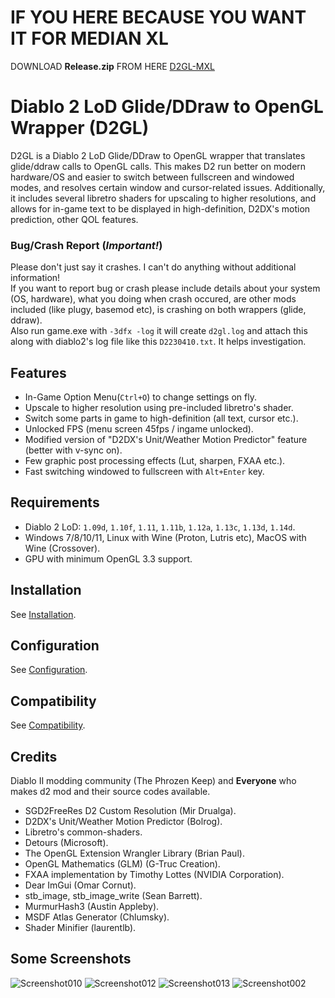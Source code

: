 # IF YOU HERE BECAUSE YOU WANT IT FOR MEDIAN XL
DOWNLOAD **Release.zip** FROM HERE [D2GL-MXL](https://github.com/Pooquer/d2gl-mxl/releases)


# Diablo 2 LoD Glide/DDraw to OpenGL Wrapper (D2GL)

D2GL is a Diablo 2 LoD Glide/DDraw to OpenGL wrapper that translates glide/ddraw calls to OpenGL calls. This makes D2 run better on modern hardware/OS and easier to switch between fullscreen and windowed modes, and resolves certain window and cursor-related issues. Additionally, it includes several libretro shaders for upscaling to higher resolutions, and allows for in-game text to be displayed in high-definition, D2DX's motion prediction, other QOL features.

### Bug/Crash Report (***Important!***)

Please don't just say it crashes. I can't do anything without additional information!  
If you want to report bug or crash please include details about your system (OS, hardware), what you doing when crash occured, are other mods included (like plugy, basemod etc), is crashing on both wrappers (glide, ddraw).  
Also run game.exe with `-3dfx -log` it will create `d2gl.log` and attach this along with diablo2's log file like this `D2230410.txt`. It helps investigation.

## Features

- In-Game Option Menu(`Ctrl+O`) to change settings on fly.
- Upscale to higher resolution using pre-included libretro's shader.
- Switch some parts in game to high-definition (all text, cursor etc.).
- Unlocked FPS (menu screen 45fps / ingame unlocked).
- Modified version of "D2DX's Unit/Weather Motion Predictor" feature (better with v-sync on).
- Few graphic post processing effects (Lut, sharpen, FXAA etc.).
- Fast switching windowed to fullscreen with `Alt+Enter` key.

## Requirements

- Diablo 2 LoD: ``1.09d``, ``1.10f``, ``1.11``, ``1.11b``, ``1.12a``, ``1.13c``, ``1.13d``, ``1.14d``.
- Windows 7/8/10/11, Linux with Wine (Proton, Lutris etc), MacOS with Wine (Crossover).
- GPU with minimum OpenGL 3.3 support.

## Installation

See [Installation](https://github.com/bayaraa/d2gl/wiki/Installation).

## Configuration

See [Configuration](https://github.com/bayaraa/d2gl/wiki/Configuration).

## Compatibility

See [Compatibility](https://github.com/bayaraa/d2gl/wiki/Compatibility).

## Credits

Diablo II modding community (The Phrozen Keep) and **Everyone** who makes d2 mod and their source codes available.

- SGD2FreeRes D2 Custom Resolution (Mir Drualga).
- D2DX's Unit/Weather Motion Predictor (Bolrog).
- Libretro's common-shaders.
- Detours (Microsoft).
- The OpenGL Extension Wrangler Library (Brian Paul).
- OpenGL Mathematics (GLM) (G-Truc Creation).
- FXAA implementation by Timothy Lottes (NVIDIA Corporation).
- Dear ImGui (Omar Cornut).
- stb_image, stb_image_write (Sean Barrett).
- MurmurHash3 (Austin Appleby).
- MSDF Atlas Generator (Chlumsky).
- Shader Minifier (laurentlb).

## Some Screenshots

![Screenshot010](https://user-images.githubusercontent.com/2043880/220664490-2a9b34d8-ca7c-4e52-a57d-d43c508f5813.png)
![Screenshot012](https://user-images.githubusercontent.com/2043880/220668775-3351be3b-27fa-4800-883f-09e5eb935c47.png)
![Screenshot013](https://user-images.githubusercontent.com/2043880/220666692-967a8c13-f480-4ac6-af1e-b45fda3bdee3.png)
![Screenshot002](https://user-images.githubusercontent.com/2043880/220667272-a83aa2cd-d038-41ea-a878-a6e148b8f9f6.png)
